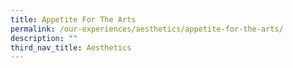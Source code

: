 ```yaml
---
title: Appetite For The Arts
permalink: /our-experiences/aesthetics/appetite-for-the-arts/
description: ""
third_nav_title: Aesthetics
---
```

